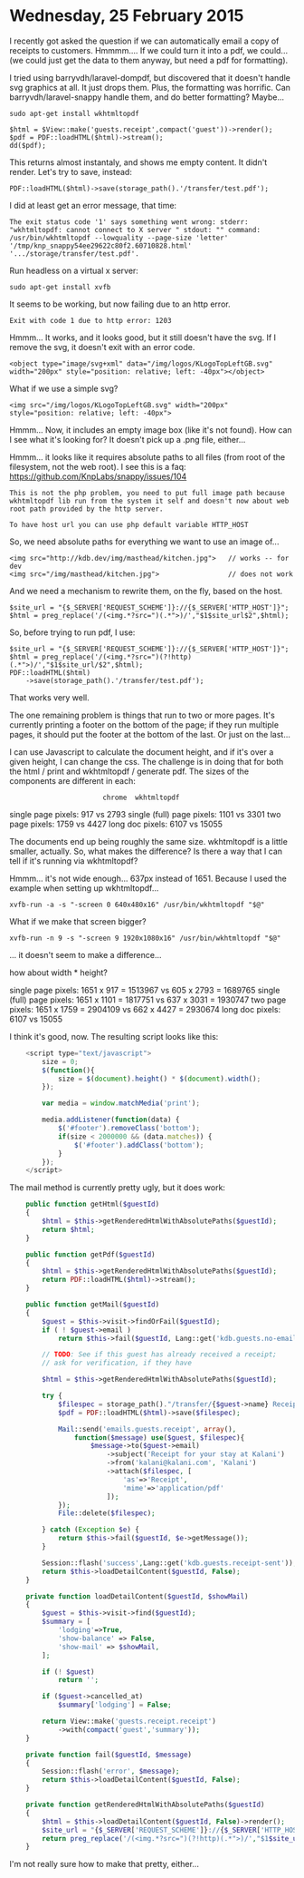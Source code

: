 Wednesday, 25 February 2015
===========================
I recently got asked the question if we can automatically email a copy of receipts to customers. Hmmmm.... If we could turn it into a pdf, we could... (we could just get the data to them anyway, but need a pdf for formatting).

I tried using barryvdh/laravel-dompdf, but discovered that it doesn't handle svg graphics at all. It just drops them. Plus, the formatting was horrific. Can barryvdh/laravel-snappy handle them, and do better formatting? Maybe...

	sudo apt-get install wkhtmltopdf

    $html = $View::make('guests.receipt',compact('guest'))->render();
    $pdf = PDF::loadHTML($html)->stream();
	dd($pdf);

This returns almost instantaly, and shows me empty content. It didn't render. Let's try to save, instead:

    PDF::loadHTML($html)->save(storage_path().'/transfer/test.pdf');

I did at least get an error message, that time:

	The exit status code '1' says something went wrong: stderr: "wkhtmltopdf: cannot connect to X server " stdout: "" command: /usr/bin/wkhtmltopdf --lowquality --page-size 'letter' '/tmp/knp_snappy54ee29622c80f2.60710828.html' '.../storage/transfer/test.pdf'.

Run headless on a virtual x server:

	sudo apt-get install xvfb

It seems to be working, but now failing due to an http error.

	Exit with code 1 due to http error: 1203

Hmmm... It works, and it looks good, but it still doesn't have the svg. If I remove the svg, it doesn't exit with an error code.

    <object type="image/svg+xml" data="/img/logos/KLogoTopLeftGB.svg" width="200px" style="position: relative; left: -40px"></object>

What if we use a simple svg?

    <img src="/img/logos/KLogoTopLeftGB.svg" width="200px" style="position: relative; left: -40px">

Hmmm... Now, it includes an empty image box (like it's not found). How can I see what it's looking for?  It doesn't pick up a .png file, either...

Hmmm... it looks like it requires absolute paths to all files (from root of the filesystem, not the web root). I see this is a faq: https://github.com/KnpLabs/snappy/issues/104

	This is not the php problem, you need to put full image path because wkhtmltopdf lib run from the system it self and doesn't now about web root path provided by the http server.

	To have host url you can use php default variable HTTP_HOST

So, we need absolute paths for everything we want to use an image of...

	<img src="http://kdb.dev/img/masthead/kitchen.jpg">   // works -- for dev
	<img src="/img/masthead/kitchen.jpg">                 // does not work

And we need a mechanism to rewrite them, on the fly, based on the host.

    $site_url = "{$_SERVER['REQUEST_SCHEME']}://{$_SERVER['HTTP_HOST']}";
    $html = preg_replace('/(<img.*?src=")(.*">)/',"$1$site_url$2",$html);

So, before trying to run pdf, I use:

    $site_url = "{$_SERVER['REQUEST_SCHEME']}://{$_SERVER['HTTP_HOST']}";
    $html = preg_replace('/(<img.*?src=")(?!http)(.*">)/',"$1$site_url/$2",$html);
    PDF::loadHTML($html)
        ->save(storage_path().'/transfer/test.pdf');

That works very well.

The one remaining problem is things that run to two or more pages. It's currently printing a footer on the bottom of the page; if they run multiple pages, it should put the footer at the bottom of the last. Or just on the last...

I can use Javascript to calculate the document height, and if it's over a given height, I can change the css. The challenge is in doing that for both the html / print and wkhtmltopdf / generate pdf. The sizes of the components are different in each:

                           chrome  wkhtmltopdf
single page pixels:         917 vs 2793
single (full) page pixels: 1101 vs 3301
two page pixels:           1759 vs 4427
long doc pixels:           6107 vs 15055

The documents end up being roughly the same size. wkhtmltopdf is a little smaller, actually. So, what makes the difference? Is there a way that I can tell if it's running via wkhtmltopdf?

Hmmm... it's not wide enough... 637px instead of 1651.  Because I used the example when setting up wkhtmltopdf...

	xvfb-run -a -s "-screen 0 640x480x16" /usr/bin/wkhtmltopdf "$@"

What if we make that screen bigger?

	xvfb-run -n 9 -s "-screen 9 1920x1080x16" /usr/bin/wkhtmltopdf "$@"

... it doesn't seem to make a difference...

how about width * height?

single page pixels:         1651 x 917 = 1513967   vs 605 x 2793 = 1689765
single (full) page pixels:  1651 x 1101 = 1817751  vs 637 x 3031 = 1930747
two page pixels:            1651 x 1759 = 2904109  vs 662 x 4427 = 2930674
long doc pixels:           6107 vs 15055

I think it's good, now. The resulting script looks like this:

```js
    <script type="text/javascript">
        size = 0;
        $(function(){
            size = $(document).height() * $(document).width();
        });

        var media = window.matchMedia('print');

        media.addListener(function(data) {
            $('#footer').removeClass('bottom');
            if(size < 2000000 && (data.matches)) {
                $('#footer').addClass('bottom');
            }
        });
    </script>
```

The mail method is currently pretty ugly, but it does work:

```php
    public function getHtml($guestId)
    {
        $html = $this->getRenderedHtmlWithAbsolutePaths($guestId);
        return $html;
    }

    public function getPdf($guestId)
    {
        $html = $this->getRenderedHtmlWithAbsolutePaths($guestId);
        return PDF::loadHTML($html)->stream();
    }

    public function getMail($guestId)
    {
        $guest = $this->visit->findOrFail($guestId);
        if ( ! $guest->email )
            return $this->fail($guestId, Lang::get('kdb.guests.no-email'));

        // TODO: See if this guest has already received a receipt;
        // ask for verification, if they have

        $html = $this->getRenderedHtmlWithAbsolutePaths($guestId);

        try {
            $filespec = storage_path()."/transfer/{$guest->name} Receipt.pdf";
            $pdf = PDF::loadHTML($html)->save($filespec);

            Mail::send('emails.guests.receipt', array(), 
                function($message) use($guest, $filespec){
                    $message->to($guest->email)
                        ->subject('Receipt for your stay at Kalani')
                        ->from('kalani@kalani.com', 'Kalani')
                        ->attach($filespec, [
                            'as'=>'Receipt', 
                            'mime'=>'application/pdf'
                        ]);
            });
            File::delete($filespec);

        } catch (Exception $e) {
            return $this->fail($guestId, $e->getMessage());
        }

        Session::flash('success',Lang::get('kdb.guests.receipt-sent'));
        return $this->loadDetailContent($guestId, False);
    }

    private function loadDetailContent($guestId, $showMail)
    {
        $guest = $this->visit->find($guestId);
        $summary = [
            'lodging'=>True, 
            'show-balance' => False,
            'show-mail' => $showMail,
        ];

        if (! $guest)
            return '';

        if ($guest->cancelled_at)
            $summary['lodging'] = False;

        return View::make('guests.receipt.receipt')
            ->with(compact('guest','summary'));
    }

    private function fail($guestId, $message)
    {
        Session::flash('error', $message);
        return $this->loadDetailContent($guestId, False);
    }

    private function getRenderedHtmlWithAbsolutePaths($guestId)
    {
        $html = $this->loadDetailContent($guestId, False)->render();
        $site_url = "{$_SERVER['REQUEST_SCHEME']}://{$_SERVER['HTTP_HOST']}";
        return preg_replace('/(<img.*?src=")(?!http)(.*">)/',"$1$site_url/$2",$html);
    }
```

I'm not really sure how to make that pretty, either...

